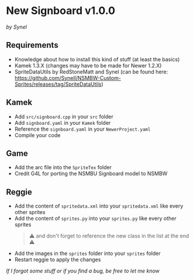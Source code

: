 # New Signboard v1.0.0
*by Synel*


## Requirements
- Knowledge about how to install this kind of stuff (at least the basics)
- Kamek 1.3.X (changes may have to be made for Newer 1.2.X)
- SpriteDataUtils by RedStoneMatt and Synel (can be found here: https://github.com/Synell/NSMBW-Custom-Sprites/releases/tag/SpriteDataUtils)


## Kamek
- Add `src/signboard.cpp` in your `src` folder
- Add `signboard.yaml` in your `Kamek` folder
- Reference the `signboard.yaml` in your `NewerProject.yaml`
- Compile your code


## Game
- Add the arc file into the `SpriteTex` folder
- Credit G4L for porting the NSMBU Signboard model to NSMBW


## Reggie
- Add the content of `spritedata.xml` into your `spritedata.xml` like every other sprites
- Add the content of `sprites.py` into your `sprites.py` like every other sprites
	> ⚠️ and don't forget to reference the new class in the list at the end ⚠️
- Add the images in the `sprites` folder into your `sprites` folder
- Restart reggie to apply the changes


*If I forgot some stuff or if you find a bug, be free to let me know*
